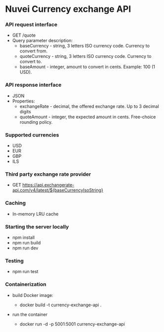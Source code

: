 # Nuvei Currency exchange API

### API request interface

  - GET /quote
  - Query parameter description:
    - baseCurrency - string, 3 letters ISO currency code. Currency to convert from.
    - quoteCurrency - string, 3 letters ISO currency code. Currency to convert to.
    - baseAmount - integer, amount to convert in cents. Example: 100 (1 USD).

### API response interface

  - JSON
  - Properties:
    - exchangeRate - decimal, the offered exchange rate. Up to 3 decimal digits
    - quoteAmount - integer, the expected amount in cents. Free-choice rounding policy.


### Supported currencies

  - USD
  - EUR 
  - GBP
  - ILS

### Third party exchange rate provider

  - GET https://api.exchangerate-api.com/v4/latest/${baseCurrencyIsoString}

### Caching

  - In-memory LRU cache

### Starting the server locally

  - npm install
  - npm run build
  - npm run dev

### Testing

  - npm run test

### Containerization

  - build Docker image:
    - docker build -t currency-exchange-api .
  
  - run the container
    - docker run -d -p 5001:5001 currency-exchange-api


